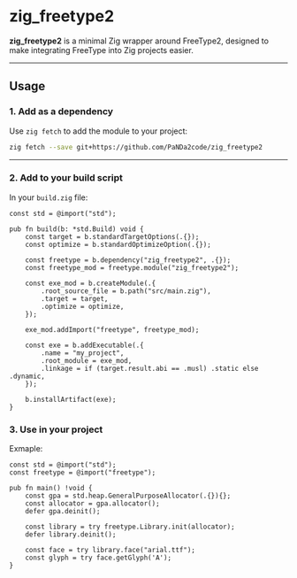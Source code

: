 # zig_freetype2

**zig_freetype2** is a minimal Zig wrapper around FreeType2, designed to make integrating FreeType into Zig projects easier.

---

## Usage

### 1. Add as a dependency

Use `zig fetch` to add the module to your project:

```bash
zig fetch --save git+https://github.com/PaNDa2code/zig_freetype2
```

---

### 2. Add to your build script

In your `build.zig` file:

```zig
const std = @import("std");

pub fn build(b: *std.Build) void {
    const target = b.standardTargetOptions(.{});
    const optimize = b.standardOptimizeOption(.{});

    const freetype = b.dependency("zig_freetype2", .{});
    const freetype_mod = freetype.module("zig_freetype2");

    const exe_mod = b.createModule(.{
        .root_source_file = b.path("src/main.zig"),
        .target = target,
        .optimize = optimize,
    });

    exe_mod.addImport("freetype", freetype_mod);

    const exe = b.addExecutable(.{
        .name = "my_project",
        .root_module = exe_mod,
        .linkage = if (target.result.abi == .musl) .static else .dynamic,
    });

    b.installArtifact(exe);
}
```

### 3. Use in your project

Exmaple:
```zig
const std = @import("std");
const freetype = @import("freetype");

pub fn main() !void {
    const gpa = std.heap.GeneralPurposeAllocator(.{}){};
    const allocator = gpa.allocator();
    defer gpa.deinit();

    const library = try freetype.Library.init(allocator);
    defer library.deinit();
    
    const face = try library.face("arial.ttf");
    const glyph = try face.getGlyph('A');
}
```
